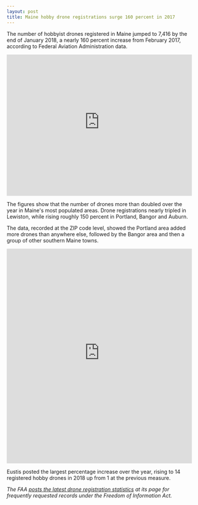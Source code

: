 ```yaml
---
layout: post
title: Maine hobby drone registrations surge 160 percent in 2017
---
```


The number of hobbyist drones registered in Maine jumped to 7,416 by the end of January 2018, a nearly 160 percent increase from February 2017, according to Federal Aviation Administration data. 

<iframe style="border: none;" src="https://public.tableausoftware.com/views/droneregistrationsandmap2018_0/bardash?:showVizHome=no&amp;:embed=true" width="100%" height="385px"></iframe>

The figures show that the number of drones more than doubled over the year in Maine's most populated areas. Drone registrations nearly tripled in Lewiston, while rising roughly 150 percent in Portland, Bangor and Auburn. 

The data, recorded at the ZIP code level, showed the Portland area added more drones than anywhere else, followed by the Bangor area and then a group of other southern Maine towns. 

<iframe style="border: none;" src="https://public.tableausoftware.com/views/droneregistrationsandmap2018_0/mapdash?:showVizHome=no&amp;:embed=true" width="100%" height="585px"></iframe>

Eustis posted the largest percentage increase over the year, rising to 14 registered hobby drones in 2018 up from 1 at the previous measure.

_The FAA [posts the latest drone registration statistics](https://www.faa.gov/foia/electronic_reading_room/) at its page for frequently requested records under the Freedom of Information Act._